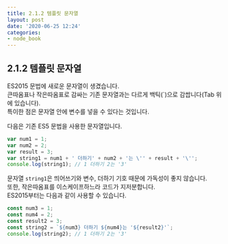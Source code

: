 ```yaml
---
title: 2.1.2 템플릿 문자열
layout: post
date: '2020-06-25 12:24'
categories:
- node_book
---
```


## 2.1.2 템플릿 문자열

ES2015 문법에 새로운 문자열이 생겼습니다.  
큰따옴표나 작은따옴표로 감싸는 기존 문자열과는 다르게 백틱(`)으로 감쌉니다(Tab 위에 있습니다).  
특이한 점은 문자열 안에 변수를 넣을 수 있다는 것입니다.

다음은 기존 ES5 문법을 사용한 문자열입니다.

```javascript
var num1 = 1;
var num2 = 2;
var result = 3;
var string1 = num1 + ' 더하기' + num2 + '는 \'' + result + '\'';
console.log(string1); // 1 더하기 2는 '3'
```

문자열 `string1`은 띄어쓰기와 변수, 더하기 기호 때문에 가독성이 좋지 않습니다.  
또한, 작은따옴표를 이스케이프하느라 코드가 지저분합니다.  
ES2015부터는 다음과 같이 사용할 수 있습니다.

```javascript
const num3 = 1;
const num4 = 2;
const result2 = 3;
const string2 = `${num3} 더하기 ${num4}는 '${result2}'`;
console.log(string2); // 1 더하기 2는 '3'
```